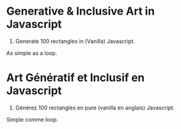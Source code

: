 # Generative & Inclusive Art in Javascript

1. Generate 100 rectangles in (Vanilla) Javascript.

As simple as a loop.

<!-- You can now move to the 'Generate100Rectangles' branch of this repository.

Under Linux:

```
git checkout Generate100Rectangles
``` -->

# Art Génératif et Inclusif en Javascript

1. Générez 100 rectangles en pure (vanilla en anglais) Javascript.

Simple comme loop.

<!-- Vous pouvez maintenant vous rendre sur la branche 'Generate100Rectangles' de ce répertoire.

Sous linux:

```
git checkout Generate100Rectangles
``` -->